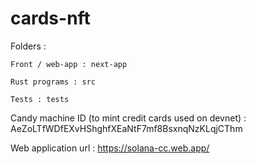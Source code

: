 # cards-nft

Folders :

    Front / web-app : next-app

    Rust programs : src

    Tests : tests


Candy machine ID (to mint credit cards used on devnet) : AeZoLTfWDfEXvHShghfXEaNtF7mf8BsxnqNzKLqjCThm

Web application url : https://solana-cc.web.app/